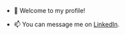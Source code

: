 - 👋 Welcome to my profile!
  
- 📫 You can message me on [LinkedIn](https://www.linkedin.com/in/josetomas-hernandezlopez/).
